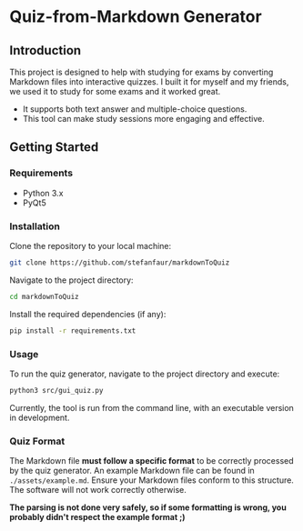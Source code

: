 

# Quiz-from-Markdown Generator

## Introduction

This project is designed to help with studying for exams by converting Markdown files into interactive quizzes. 
I built it for myself and my friends, we used it to study for some exams and it worked great.

- It supports both text answer and multiple-choice questions.
- This tool can make study sessions more engaging and effective.

## Getting Started

### Requirements

- Python 3.x
- PyQt5

### Installation

Clone the repository to your local machine:

```bash
git clone https://github.com/stefanfaur/markdownToQuiz
```

Navigate to the project directory:

```bash
cd markdownToQuiz
```

Install the required dependencies (if any):

```bash
pip install -r requirements.txt
```

### Usage

To run the quiz generator, navigate to the project directory and execute:

```bash
python3 src/gui_quiz.py
```

Currently, the tool is run from the command line, with an executable version in development.

### Quiz Format

The Markdown file **must follow a specific format** to be correctly processed by the quiz generator. An example Markdown file can be found in `./assets/example.md`. Ensure your Markdown files conform to this structure. The software will not work correctly otherwise. 

**The parsing is not done very safely, so if some formatting is wrong, you probably didn't respect the example format ;)**